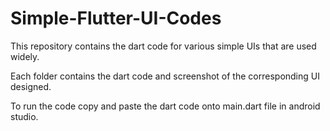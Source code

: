 # Simple-Flutter-UI-Codes
This repository contains the dart code for various simple UIs that are used widely.

Each folder contains the dart code and screenshot of the corresponding UI designed.

To run the code copy and paste the dart code onto main.dart file in android studio.
